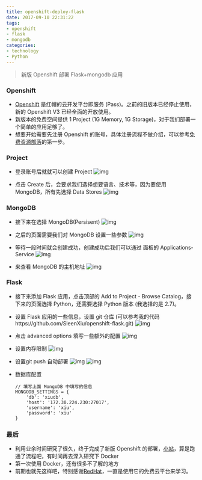 ```yaml
---
title: openshift-deploy-flask
date: 2017-09-10 22:31:22
tags: 
- openshift 
- flask
- mongodb
categories: 
- technology
- Python
---
```


> 新版 Openshift 部署 Flask+mongodb 应用

<!-- more -->
### Openshift

- [Openshift](https://openshift.com) 是红帽的云开发平台即服务 (Pass)。之前的旧版本已经停止使用，新的 Openshift V3 已经全面的开放使用。
- 新版本的免费空间提供 1 Project (1G Memory, 1G Storage)，对于我们部署一个简单的应用足够了。
- 想要开始需要先注册 Openshift 的账号，具体注册流程不做介绍，可以参考[免费资源部落](https://www.freehao123.com/openshift-1g-php/)的第一步。

### Project

- 登录账号后就就可以创建 Project
![img](http://image.sleen.top/hexo/create-2.png)

- 点击 Create 后，会要求我们选择想要语言、技术等，因为要使用 MongoDB，所有先选择 Data Stores
![img](http://image.sleen.top/hexo/data.png)

### MongoDB
- 接下来在选择 MongoDB(Persisent)
![img](http://image.sleen.top/hexo/mongo.png)

- 之后的页面需要我们对 MongoDB 设置一些参数
![img](http://image.sleen.top/hexo/mongo-config.png)

- 等待一段时间就会创建成功，创建成功后我们可以通过 面板的 Applications-Service 
![img](http://image.sleen.top/hexo/mongo-service.png)

- 来查看 MongoDB 的主机地址
![img](http://image.sleen.top/hexo/mongo-host.png)

### Flask
- 接下来添加 Flask 应用，点击顶部的 Add to Project - Browse Catalog，接下来的页面选择 Python，还需要选择 Python 版本 (我选择的是 2.7)。
- 设置 Flask 应用的一些信息，设置 git 仓库 (可以参考我的代码https://github.com/SleenXiu/openshift-flask.git)
![img](http://image.sleen.top/hexo/careate-flask.png)

- 点击 advanced options 填写一些额外的配置 
![img](http://image.sleen.top/hexo/deploy-config.png)

- 设置内存限制
![img](http://image.sleen.top/hexo/deploy-limit.png)

- 设置git push 自动部署
![img](http://image.sleen.top/hexo/git-buid.png)
![img](http://image.sleen.top/hexo/git-hook.png)

- 数据库配置
   ```
   // 填写上面 MongoDB 中填写的信息
   MONGODB_SETTINGS = {
       'db': 'xiudb',
       'host': '172.30.224.230:27017', 
       'username': 'xiu',
       'password': 'xiu'
   }
   ```
  
### 最后

- 利用业余时间研究了很久，终于完成了新版 Openshift 的部署，[小站](http://xiu.insword.cn)，算是跑通了流程吧，有时间再去深入研究下 Docker
- 第一次使用 Docker，还有很多不了解的地方
- 前期也就先这样吧，特别感谢[RedHat](https://www.redhat.com)，一直是使用它的免费云平台来学习。
